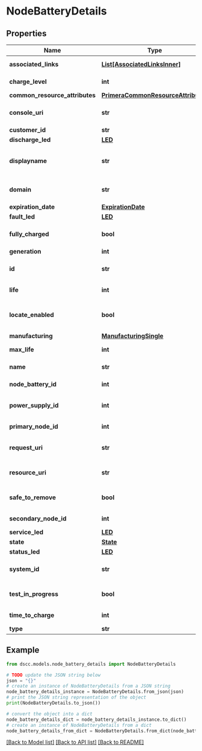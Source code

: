 # NodeBatteryDetails


## Properties

Name | Type | Description | Notes
------------ | ------------- | ------------- | -------------
**associated_links** | [**List[AssociatedLinksInner]**](AssociatedLinksInner.md) | Associated Links Details | [optional] 
**charge_level** | **int** | Battery charge level. | [optional] 
**common_resource_attributes** | [**PrimeraCommonResourceAttributes**](PrimeraCommonResourceAttributes.md) |  | [optional] 
**console_uri** | **str** | consoleUri for detailed storage object | [optional] 
**customer_id** | **str** | customerId | [optional] 
**discharge_led** | [**LED**](LED.md) |  | [optional] 
**displayname** | **str** | Name to be used for display purposes | [optional] 
**domain** | **str** | Domain that the resource belongs to | [optional] 
**expiration_date** | [**ExpirationDate**](ExpirationDate.md) |  | [optional] 
**fault_led** | [**LED**](LED.md) |  | [optional] 
**fully_charged** | **bool** | Indicates if battery is fully charged or not | [optional] 
**generation** | **int** | generation | [optional] 
**id** | **str** | Unique Identifier of the resource. | [optional] 
**life** | **int** | Life of the battery | [optional] 
**locate_enabled** | **bool** | Indicates if the locate beacon is enabled or not | [optional] 
**manufacturing** | [**ManufacturingSingle**](ManufacturingSingle.md) |  | [optional] 
**max_life** | **int** | Maximum life of the battery | [optional] 
**name** | **str** | Name of the resource. | [optional] 
**node_battery_id** | **int** | Numeric ID of the resource | [optional] 
**power_supply_id** | **int** | Power supply ID for this battery. | [optional] 
**primary_node_id** | **int** | Primary node ID. | [optional] 
**request_uri** | **str** | requestUri for detailed node battery object | [optional] 
**resource_uri** | **str** | resourceUri for detailed node battery object | [optional] 
**safe_to_remove** | **bool** | Indicates if the component is safe to remove | [optional] 
**secondary_node_id** | **int** | Secondary node ID | [optional] 
**service_led** | [**LED**](LED.md) |  | [optional] 
**state** | [**State**](State.md) |  | [optional] 
**status_led** | [**LED**](LED.md) |  | [optional] 
**system_id** | **str** | systemId/Serial Number  of the array. | [optional] 
**test_in_progress** | **bool** | Indicates if test is in progress or not | [optional] 
**time_to_charge** | **int** | Remaining time to charge | [optional] 
**type** | **str** | type | [optional] 

## Example

```python
from dscc.models.node_battery_details import NodeBatteryDetails

# TODO update the JSON string below
json = "{}"
# create an instance of NodeBatteryDetails from a JSON string
node_battery_details_instance = NodeBatteryDetails.from_json(json)
# print the JSON string representation of the object
print(NodeBatteryDetails.to_json())

# convert the object into a dict
node_battery_details_dict = node_battery_details_instance.to_dict()
# create an instance of NodeBatteryDetails from a dict
node_battery_details_from_dict = NodeBatteryDetails.from_dict(node_battery_details_dict)
```
[[Back to Model list]](../README.md#documentation-for-models) [[Back to API list]](../README.md#documentation-for-api-endpoints) [[Back to README]](../README.md)


